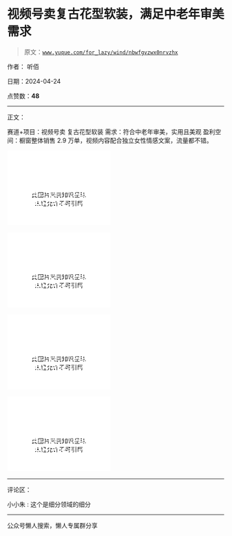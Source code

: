 # 视频号卖复古花型软装，满足中老年审美需求

> 原文：[`www.yuque.com/for_lazy/wind/nbwfgvzwx0nrvzhx`](https://www.yuque.com/for_lazy/wind/nbwfgvzwx0nrvzhx)

作者： 听佰

日期：2024-04-24

点赞数：**48**

* * *

正文：

赛道+项目：视频号卖 复古花型软装 需求：符合中老年审美，实用且美观 盈利空间：橱窗整体销售 2.9 万单，视频内容配合独立女性情感文案，流量都不错。

![](img/68cc4802dfa4493a9629fc37b8685ffe.png)

![](img/ad15fc69246275bfd33903e0bd353de1.png)

![](img/7acd58a870ef8c22d2f323f1ccfc0435.png)

![](img/5d845748a79f2cb904f878a7a7d0032c.png)

* * *

评论区：

小小朱 : 这个是细分领域的细分

* * *

公众号懒人搜索，懒人专属群分享